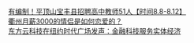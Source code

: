   
[有编制！平顶山宝丰县招聘高中教师51人【时间8.8-8.12】](http://www.dianyue.me/archives/279/keytcyxur169jfb7/)  
[衢州月薪3000的情侣是如何恋爱的？](http://www.dianyue.me/archives/071/429ya5z9derheiqo/)  
[东方云科技在纽约时代广场发声：金融科技服务实体经济](http://www.dianyue.me/archives/693/oz0s2j4ixpf3c2ba/)